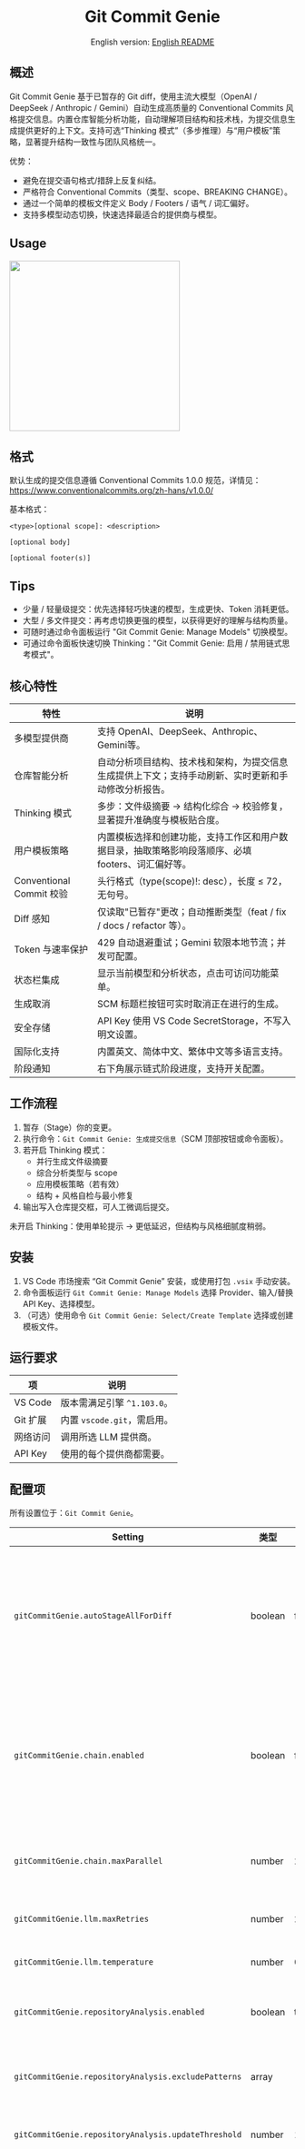 <div align="center">

# Git Commit Genie

English version: [English README](../README.md)

</div>

## 概述

Git Commit Genie 基于已暂存的 Git diff，使用主流大模型（OpenAI / DeepSeek / Anthropic / Gemini）自动生成高质量的 Conventional Commits 风格提交信息。内置仓库智能分析功能，自动理解项目结构和技术栈，为提交信息生成提供更好的上下文。支持可选“Thinking 模式”（多步推理）与“用户模板”策略，显著提升结构一致性与团队风格统一。

优势：
- 避免在提交语句格式/措辞上反复纠结。
- 严格符合 Conventional Commits（类型、scope、BREAKING CHANGE）。
- 通过一个简单的模板文件定义 Body / Footers / 语气 / 词汇偏好。
- 支持多模型动态切换，快速选择最适合的提供商与模型。

## Usage
<img src="../media/demo1.gif" width="300"/>

## 格式

默认生成的提交信息遵循 Conventional Commits 1.0.0 规范，详情见：https://www.conventionalcommits.org/zh-hans/v1.0.0/

基本格式：
```
<type>[optional scope]: <description>

[optional body]

[optional footer(s)]
```

## Tips

- 少量 / 轻量级提交：优先选择轻巧快速的模型，生成更快、Token 消耗更低。
- 大型 / 多文件提交：再考虑切换更强的模型，以获得更好的理解与结构质量。
- 可随时通过命令面板运行 "Git Commit Genie: Manage Models" 切换模型。
 - 可通过命令面板快速切换 Thinking："Git Commit Genie: 启用 / 禁用链式思考模式"。

## 核心特性

| 特性                     | 说明                                                                                                 |
| ------------------------ | ---------------------------------------------------------------------------------------------------- |
| 多模型提供商             | 支持 OpenAI、DeepSeek、Anthropic、Gemini等。                                                         |
| 仓库智能分析             | 自动分析项目结构、技术栈和架构，为提交信息生成提供上下文；支持手动刷新、实时更新和手动修改分析报告。 |
| Thinking 模式            | 多步：文件级摘要 → 结构化综合 → 校验修复，显著提升准确度与模板贴合度。                               |
| 用户模板策略             | 内置模板选择和创建功能，支持工作区和用户数据目录，抽取策略影响段落顺序、必填 footers、词汇偏好等。   |
| Conventional Commit 校验 | 头行格式（type(scope)!: desc），长度 ≤ 72，无句号。                                                  |
| Diff 感知                | 仅读取"已暂存"更改；自动推断类型（feat / fix / docs / refactor 等）。                                |
| Token 与速率保护         | 429 自动退避重试；Gemini 软限本地节流；并发可配置。                                                  |
| 状态栏集成               | 显示当前模型和分析状态，点击可访问功能菜单。                                                         |
| 生成取消                 | SCM 标题栏按钮可实时取消正在进行的生成。                                                             |
| 安全存储                 | API Key 使用 VS Code SecretStorage，不写入明文设置。                                                 |
| 国际化支持               | 内置英文、简体中文、繁体中文等多语言支持。                                                           |
| 阶段通知                 | 右下角展示链式阶段进度，支持开关配置。                                                               |

## 工作流程

1. 暂存（Stage）你的变更。
2. 执行命令：`Git Commit Genie: 生成提交信息`（SCM 顶部按钮或命令面板）。
3. 若开启 Thinking 模式：
   - 并行生成文件级摘要
   - 综合分析类型与 scope
   - 应用模板策略（若有效）
   - 结构 + 风格自检与最小修复
4. 输出写入仓库提交框，可人工微调后提交。

未开启 Thinking：使用单轮提示 → 更低延迟，但结构与风格细腻度稍弱。

## 安装

1. VS Code 市场搜索 “Git Commit Genie” 安装，或使用打包 `.vsix` 手动安装。
2. 命令面板运行 `Git Commit Genie: Manage Models` 选择 Provider、输入/替换 API Key、选择模型。
3. （可选）使用命令 `Git Commit Genie: Select/Create Template` 选择或创建模板文件。

## 运行要求

| 项       | 说明                        |
| -------- | --------------------------- |
| VS Code  | 版本需满足引擎 `^1.103.0`。 |
| Git 扩展 | 内置 `vscode.git`，需启用。 |
| 网络访问 | 调用所选 LLM 提供商。       |
| API Key  | 使用的每个提供商都需要。    |

## 配置项

所有设置位于：`Git Commit Genie`。

| Setting                                             | 类型    | 默认    | 说明                                                                                                                                                 |
| --------------------------------------------------- | ------- | ------- | ---------------------------------------------------------------------------------------------------------------------------------------------------- |
| `gitCommitGenie.autoStageAllForDiff`                | boolean | false   | 仅当暂存区为空时：临时将所有更改加入暂存用于生成 diff，生成后会自动还原暂存状态。谨慎使用，可能会把无关更改包含进提示。                              |
| `gitCommitGenie.chain.enabled`                      | boolean | false   | 启用链式多步提示生成提交信息（使得生成的提交信息更加详准确，且可以更加贴合用户模版，但将增加延迟与 Token 消耗）                                      |
| `gitCommitGenie.chain.maxParallel`                  | number  | 2       | 链式提示并行 LLM 调用最大数量。谨慎增大以避免触发速率限制。                                                                                          |
| `gitCommitGenie.llm.maxRetries`                     | number  | 2       | API请求失败最大重试次数。                                                                                                                            |
| `gitCommitGenie.llm.temperature`                    | number  | 0.2     | Temperature（0–2），默认为 0.2。                                                                                                                     |
| `gitCommitGenie.repositoryAnalysis.enabled`         | boolean | true    | 启用仓库分析以提供更好的提交信息生成上下文。                                                                                                         |
| `gitCommitGenie.repositoryAnalysis.excludePatterns` | array   | []      | 仓库分析扫描时要排除的文件模式（gitignore风格）。                                                                                                    |
| `gitCommitGenie.repositoryAnalysis.updateThreshold` | number  | 10      | 更新仓库分析的提交次数阈值。                                                                                                                         |
| `gitCommitGenie.repositoryAnalysis.model`           | enum    | general | 用于仓库分析的模型。可选择所有供应商支持的模型，系统将自动切换到该模型所属的服务商；或选择"使用默认模型"以复用主模型。可通过"管理模型"命令进行配置。 |
| `gitCommitGenie.commitLanguage`                     | string  | `auto`  | 生成的提交信息目标语言。选项：`auto`、`en`、`zh-CN`、`zh-TW`、`ja`、`ko`、`de`、`fr`、`es`、`pt`、`ru`、`it`。                                       |
| `gitCommitGenie.typingAnimationSpeed`               | number  | 15      | 提交信息框打字动画速度，单位为每字符毫秒。设置 -1 关闭动画。                                                                                         |  |
| `gitCommitGenie.showUsageCost`                      | boolean | true    | 启用后在生成文本时弹出通知，显示本次生成的估计总费用。                                                                                               |
| `gitCommitGenie.ui.stageNotifications.enabled`      | boolean | true    | 在 Thinking 过程中在右下角显示阶段通知（精简气泡，无标题）。                                                                                         |



## 命令

在命令面板中搜索以下命令：

- Git Commit Genie: 生成提交信息
- Git Commit Genie: 停止生成（生成进行中可见）
- Git Commit Genie: 管理模型
- Git Commit Genie: 启用 / 禁用链式思考模式
- Git Commit Genie: 选择/新建模板
- Git Commit Genie: 查看仓库分析
- Git Commit Genie: 刷新仓库分析
- Git Commit Genie: 清理仓库分析缓存
- Git Commit Genie: 停止仓库分析（分析进行中可见）
- Git Commit Genie: 菜单
- Git Commit Genie: 查看仓库费用
- Git Commit Genie: 重置仓库费用

SCM 标题栏：根据状态显示“Generate commit message”或“Stop generate”按钮。

## 模板编写
使用命令 `Git Commit Genie: Select/Create Template` 选择或创建模板文件。

<img src="../media/demo2.gif" width="600"/>

模版文件存在且非空时，系统尝试抽取“模板策略”。支持markdown模版编写。

完整指南： [English](./user-template-guide.md) | [中文](./user-template-guide.zh-CN.md)

最小示例：
```
Minimal Template
- Always include a body with Summary and Changes.
- Use imperative, no trailing period.
- Always include a `Refs` footer (use `Refs: N/A` when missing).
- Prefer: add, fix, refactor; Avoid: update.
```

## 安全与隐私

- API Key 使用 SecretStorage，不以明文写入 settings.json， 不会以任何形式上传到互联网，仅保存在本地。
- 仅发送“已暂存 diff”中的文件名与修改上下文；不包括未暂存或未跟踪文件。
- 无遥测 / 分析数据收集。

## 许可证

MIT

## 致谢

- [Conventional Commits](https://conventionalcommits.org/) - https://github.com/conventional-commits/conventionalcommits.org
- OpenAI / DeepSeek / Anthropic / Gemini 模型生态

---

让提交信息不再痛苦。
